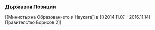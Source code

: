 ### Държавни Позиции
[[Министър на Образованието и Науката]] в [[(2014.11.07 - 2016.11.14) Правителство Борисов 2]]